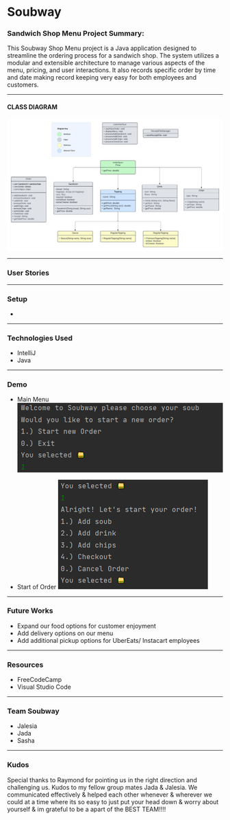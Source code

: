 # Soubway 

### Sandwich Shop Menu Project Summary:

This Soubway Shop Menu project is a Java application designed to streamline the ordering process for a 
sandwich shop. The system utilizes a modular and extensible architecture to manage various aspects of 
the menu, pricing, and user interactions. It also records
specific order by time and date making record keeping very easy for both
employees and customers.

----------------------------
#### CLASS DIAGRAM
![HERE](Soubway-UML.jpeg)

----------------------------
### User Stories

----------------------------
### Setup

- 
----------------------------
### Technologies Used

- IntelliJ
- Java

----------------------------
### Demo

- Main Menu
![HERE](NewOrder.PNG)

- Start of Order
![HERE](Options.PNG)



------------------------------
### Future Works

- Expand our food options for customer enjoyment
- Add delivery options on our menu
- Add additional pickup options for UberEats/ Instacart employees

-------------------------------
### Resources
- FreeCodeCamp
- Visual Studio Code


-------------------------------
### Team Soubway
- Jalesia
- Jada
- Sasha
--------------------------------
### Kudos

Special thanks to Raymond for pointing us in the right direction
and challenging us. Kudos to my fellow group mates Jada & Jalesia. We communicated effectively
& helped each other whenever & wherever we could at a time where its so easy to just
put your head down & worry about yourself & im grateful to be a apart of
the BEST TEAM!!!!

